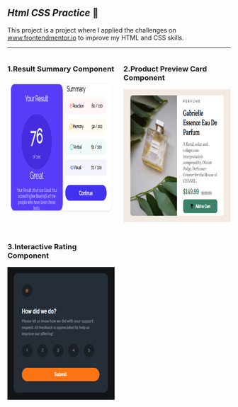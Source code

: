  ## ***Html CSS Practice*** :triangular_flag_on_post:

This project is a project where I applied the challenges on www.frontendmentor.io to improve my HTML and CSS skills.

---
<div class="container" style="display: grid;
    grid-template-columns: 1fr 1fr;
    gap: 20px;">
    <div class="item">
        <h3> 1.Result Summary Component</h3>
        <img src="/component-images/1.png" alt="" style="width:300px;height:300px">
    </div>
    <div class="item">
        <h3> 2.Product Preview Card Component</h3>
        <img src="/component-images/2.png" alt="" style="width:300px;height:300px">
    </div>
    <div class="item">
        <h3> 3.Interactive Rating Component</h3>
        <img src="/component-images/3.png" alt="" style="width:300px;height:300px">
    </div>
</div>
